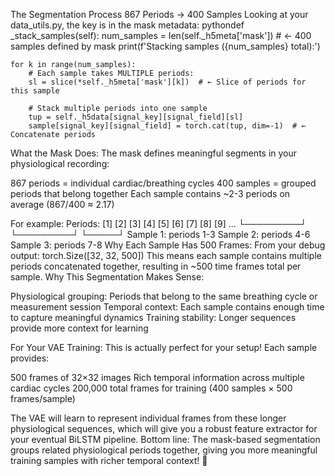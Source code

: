The Segmentation Process
867 Periods → 400 Samples
Looking at your data_utils.py, the key is in the mask metadata:
pythondef _stack_samples(self):
    num_samples = len(self._h5meta['mask'])  # ← 400 samples defined by mask
    print(f'Stacking samples ({num_samples} total):')
    
    for k in range(num_samples):
        # Each sample takes MULTIPLE periods:
        sl = slice(*self._h5meta['mask'][k])  # ← Slice of periods for this sample
        
        # Stack multiple periods into one sample
        tup = self._h5data[signal_key][signal_field][sl]
        sample[signal_key][signal_field] = torch.cat(tup, dim=-1)  # ← Concatenate periods
What the Mask Does:
The mask defines meaningful segments in your physiological recording:

867 periods = individual cardiac/breathing cycles
400 samples = grouped periods that belong together
Each sample contains ~2-3 periods on average (867/400 ≈ 2.17)

For example:
Periods:    [1] [2] [3] [4] [5] [6] [7] [8] [9] ...
           └─────────┘ └─────────┘ └─────┘
Sample 1:   periods 1-3   Sample 2:   periods 4-6   Sample 3: periods 7-8
Why Each Sample Has 500 Frames:
From your debug output: torch.Size([32, 32, 500])
This means each sample contains multiple periods concatenated together, resulting in ~500 time frames total per sample.
Why This Segmentation Makes Sense:

Physiological grouping: Periods that belong to the same breathing cycle or measurement session
Temporal context: Each sample contains enough time to capture meaningful dynamics
Training stability: Longer sequences provide more context for learning

For Your VAE Training:
This is actually perfect for your setup! Each sample provides:

500 frames of 32×32 images
Rich temporal information across multiple cardiac cycles
200,000 total frames for training (400 samples × 500 frames/sample)

The VAE will learn to represent individual frames from these longer physiological sequences, which will give you a robust feature extractor for your eventual BiLSTM pipeline.
Bottom line: The mask-based segmentation groups related physiological periods together, giving you more meaningful training samples with richer temporal context! 🎯